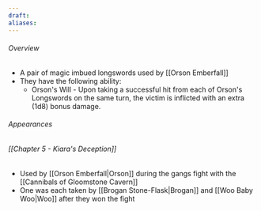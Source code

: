 ```yaml
---
draft: 
aliases:
---
```

###### Overview
- A pair of magic imbued longswords used by [[Orson Emberfall]]
- They have the following ability:
	- Orson's Will - Upon taking a successful hit from each of Orson's Longswords on the same turn, the victim is inflicted with an extra (1d8) bonus damage.
###### Appearances
###### [[Chapter 5 - Kiara's Deception]]
- Used by [[Orson Emberfall|Orson]] during the gangs fight with the [[Cannibals of Gloomstone Cavern]]
- One was each taken by [[Brogan Stone-Flask|Brogan]] and [[Woo Baby Woo|Woo]] after they won the fight